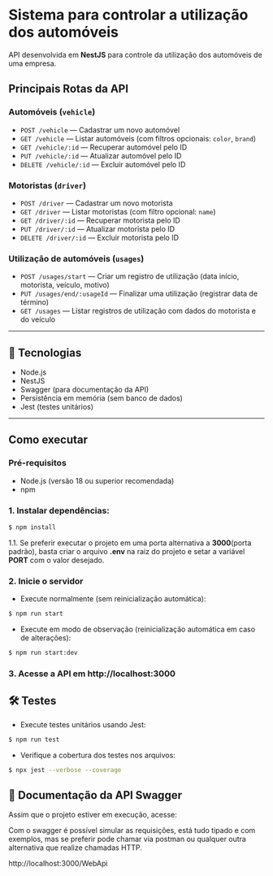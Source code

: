 # Sistema para controlar a utilização dos automóveis

API desenvolvida em **NestJS** para controle da utilização dos automóveis de uma empresa.


## Principais Rotas da API

### Automóveis (`vehicle`)
- `POST /vehicle` — Cadastrar um novo automóvel
- `GET /vehicle` — Listar automóveis (com filtros opcionais: `color`, `brand`)
- `GET /vehicle/:id` — Recuperar automóvel pelo ID
- `PUT /vehicle/:id` — Atualizar automóvel pelo ID
- `DELETE /vehicle/:id` — Excluir automóvel pelo ID

### Motoristas (`driver`)
- `POST /driver` — Cadastrar um novo motorista
- `GET /driver` — Listar motoristas (com filtro opcional: `name`)
- `GET /driver/:id` — Recuperar motorista pelo ID
- `PUT /driver/:id` — Atualizar motorista pelo ID
- `DELETE /driver/:id` — Excluir motorista pelo ID

### Utilização de automóveis (`usages`)
- `POST /usages/start` — Criar um registro de utilização (data início, motorista, veículo, motivo)
- `PUT /usages/end/:usageId` — Finalizar uma utilização (registrar data de término)
- `GET /usages` — Listar registros de utilização com dados do motorista e do veículo

---

## 📌 Tecnologias

- Node.js
- NestJS
- Swagger (para documentação da API)
- Persistência em memória (sem banco de dados)
- Jest (testes unitários)

---

## Como executar

### Pré-requisitos

- Node.js (versão 18 ou superior recomendada)
- npm

### 1. Instalar dependências:
 ```bash
$ npm install
```
1.1. Se preferir executar o projeto em uma porta alternativa a **3000**(porta padrão), basta criar o arquivo **.env** na raiz do projeto e setar a variável **PORT** com o valor desejado.

### 2. Inicie o servidor

- Execute normalmente (sem reinicialização automática):
```bash
$ npm run start
```
- Execute em modo de observação (reinicialização automática em caso de alterações):
```bash
$ npm run start:dev
```
### 3. Acesse a API em http://localhost:3000

## 🛠️ Testes

- Execute testes unitários usando Jest:

```sh
$ npm run test
```

- Verifique a cobertura dos testes nos arquivos:
```sh
$ npx jest --verbose --coverage
```

## 📜 Documentação da API Swagger
Assim que o projeto estiver em execução, acesse:

Com o swagger é possível simular as requisições, está tudo tipado e com exemplos, mas se preferir pode chamar via postman ou qualquer outra alternativa que realize chamadas HTTP.

http://localhost:3000/WebApi

